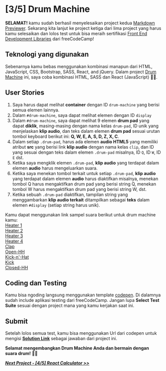 # [3/5] Drum Machine

**SELAMAT!** kamu sudah berhasil menyelesaikan project kedua [Markdown Previewer](https://github.com/dipintoo/freeCodeCamp_Markdown-Previewer). Sekarang kita lanjut ke project ketiga dari lima project yang harus kamu selesaikan dan lolos test untuk bisa meraih sertifikasi [Front End Development Libraries](https://www.freecodecamp.org/learn/front-end-development-libraries/) dari freeCodeCamp!

## Teknologi yang digunakan

Sebenarnya kamu bebas menggunakan kombinasi manapun dari HTML, JavaScript, CSS, Bootstrap, SASS, React, and jQuery. Dalam project [Drum Machine](https://www.freecodecamp.org/learn/front-end-development-libraries/front-end-development-libraries-projects/build-a-drum-machine) ini, saya coba kombinasi HTML, SASS dan React (JavaScript) 👍🏻.

## User Stories

1. Saya harus dapat melihat **container** dengan ID `drum-machine` yang berisi semua elemen lainnya.
2. Dalam `#drum-machine`, saya dapat melihat elemen dengan ID `display`
3. Dalam `#drum-machine`, saya dapat melihat 9 elemen **drum pad** yang dapat **diklik**, masing-masing dengan nama kelas `drum-pad`, ID unik yang menjelaskan **klip audio**, dan teks dalam elemen **drum pad** sesuai urutan tombol keyboard berikut ini: **Q, W, E, A, S, D, Z, X, C**.
4. Dalam setiap `.drum-pad`, harus ada elemen **audio HTML5** yang memiliki atribut **src** yang berisi link **klip audio** dengan nama kelas `clip`, dan ID yang sesuai dengan teks dalam elemen `.drum-pad` misalnya, ID `Q`, ID `W`, ID `E` dst.
5. Ketika saya mengklik elemen `.drum-pad`, **klip audio** yang terdapat dalam elemen **audio** harus mengeluarkan suara.
6. Ketika saya menekan tombol terkait untuk setiap `.drum-pad`, **klip audio** yang terdapat dalam elemen **audio** harus diaktifkan misalnya, menekan tombol Q harus mengaktifkan drum pad yang berisi string Q, menekan tombol W harus mengaktifkan drum pad yang berisi string W, dst.
7. Ketika sebuah `.drum-pad` diaktifkan, tampilan string yang menggambarkan **klip audio terkait** ditampilkan sebagai **teks** dalam elemen `#display` (setiap string harus unik).

Kamu dapat menggunakan link sampel suara berikut untuk drum machine kamu:  
[Heater 1](https://s3.amazonaws.com/freecodecamp/drums/Heater-1.mp3)  
[Heater 2](https://s3.amazonaws.com/freecodecamp/drums/Heater-2.mp3)  
[Heater 3](https://s3.amazonaws.com/freecodecamp/drums/Heater-3.mp3)  
[Heater 4](https://s3.amazonaws.com/freecodecamp/drums/Heater-4_1.mp3)  
[Clap](https://s3.amazonaws.com/freecodecamp/drums/Heater-6.mp3)  
[Open-HH](https://s3.amazonaws.com/freecodecamp/drums/Dsc_Oh.mp3)  
[Kick-n'-Hat](https://s3.amazonaws.com/freecodecamp/drums/Kick_n_Hat.mp3)  
[Kick](https://s3.amazonaws.com/freecodecamp/drums/RP4_KICK_1.mp3)  
[Closed-HH](https://s3.amazonaws.com/freecodecamp/drums/Cev_H2.mp3)

## Coding dan Testing

Kamu bisa ngoding langsung menggunakan template [codepen](https://codepen.io/pen?template=MJjpwO). Di dalamnya sudah include aplikasi testing dari freeCodeCamp. Jangan lupa **Select Test Suite** sesuai dengan project mana yang kamu kerjakan saat ini. 

## Submit

Setelah lolos semua test, kamu bisa menggunakan Url dari codepen untuk mengisi [**Solution Link**](https://www.freecodecamp.org/learn/front-end-development-libraries/front-end-development-libraries-projects/build-a-drum-machine) sebagai jawaban dari project ini.

**Selamat mengembangkan Drum Machine Anda dan bermain dengan suara drum!** 🥁🎶


[***Next Project - [4/5] React Calculator >>***](https://github.com/dipintoo/freeCodeCamp_React-Calculator)
